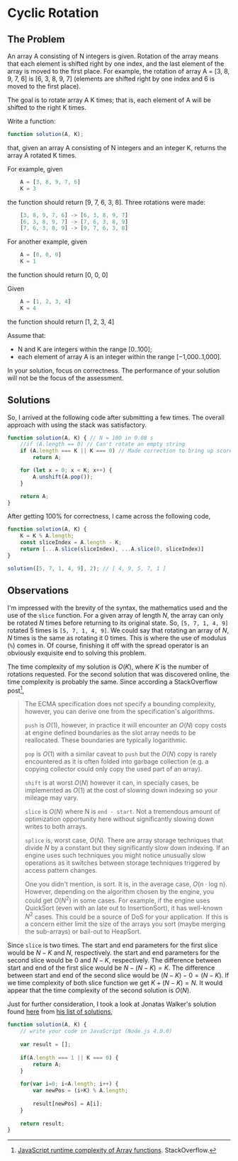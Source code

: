 # Cyclic Rotation

## The Problem

An array A consisting of N integers is given. Rotation of the array means that each element is shifted right by one index, and the last element of the array is moved to the first place. For example, the rotation of array A = [3, 8, 9, 7, 6] is [6, 3, 8, 9, 7] (elements are shifted right by one index and 6 is moved to the first place).

The goal is to rotate array A K times; that is, each element of A will be shifted to the right K times.

Write a function:

```js
function solution(A, K);
```

that, given an array A consisting of N integers and an integer K, returns the array A rotated K times.

For example, given

```js
    A = [3, 8, 9, 7, 6]
    K = 3
```

the function should return [9, 7, 6, 3, 8]. Three rotations were made:

```js
    [3, 8, 9, 7, 6] -> [6, 3, 8, 9, 7]
    [6, 3, 8, 9, 7] -> [7, 6, 3, 8, 9]
    [7, 6, 3, 8, 9] -> [9, 7, 6, 3, 8]
```

For another example, given

```js
    A = [0, 0, 0]
    K = 1
```

the function should return [0, 0, 0]

Given

```js
    A = [1, 2, 3, 4]
    K = 4
```

the function should return [1, 2, 3, 4]

Assume that:

- N and K are integers within the range [0..100];
- each element of array A is an integer within the range [−1,000..1,000].

In your solution, focus on correctness. The performance of your solution will not be the focus of the assessment.

## Solutions

So, I arrived at the following code after submitting a few times. The overall approach with using the stack was satisfactory.

```js
function solution(A, K) { // N = 100 in 0.08 s
    //if (A.length == 0) // Can't rotate an empty string
    if (A.length === K || K === 0) // Made correction to bring up score from 87% to 100%
        return A;

    for (let x = 0; x < K; x++) {
        A.unshift(A.pop());
    }

    return A;
}
```

After getting 100% for correctness, I came across the following code,

```js
function solution(A, K) {
    K = K % A.length;
    const sliceIndex = A.length - K;
    return [...A.slice(sliceIndex), ...A.slice(0, sliceIndex)]
}

solution([5, 7, 1, 4, 9], 2); // [ 4, 9, 5, 7, 1 ]
```

## Observations

I'm impressed with the brevity of the syntax, the mathematics used and the use of the `slice` function. For a given array of length $N$, the array can only be rotated $N$ times before returning to its original state. So, `[5, 7, 1, 4, 9]` rotated 5 times is `[5, 7, 1, 4, 9]`. We could say that rotating an array of $N$, $N$ times is the same as rotating it 0 times. This is where the use of modulus (`%`) comes in. Of course, finishing it off with the spread operator is an obviously exquisite end to solving this problem.

The time complexity of my solution is $O(K)$, where $K$ is the number of rotations requested. For the second solution that was discovered online, the time complexity is probably the same. Since according a StackOverflow post[^1],

> The ECMA specification does not specify a bounding complexity, however, you can derive one from the specification's algorithms.
>
> `push` is $O(1)$, however, in practice it will encounter an $O(N)$ copy costs at engine defined boundaries as the slot array needs to be reallocated. These boundaries are typically logarithmic.
>
> `pop` is $O(1)$ with a similar caveat to `push` but the $O(N)$ copy is rarely encountered as it is often folded into garbage collection (e.g. a copying collector could only copy the used part of an array).
>
> `shift` is at worst $O(N)$ however it can, in specially cases, be implemented as $O(1)$ at the cost of slowing down indexing so your mileage may vary.
>
> `slice` is $O(N)$ where N is `end - start`. Not a tremendous amount of optimization opportunity here without significantly slowing down writes to both arrays.
> 
> `splice` is, worst case, $O(N)$. There are array storage techniques that divide $N$ by a constant but they significantly slow down indexing. If an engine uses such techniques you might notice unusually slow operations as it switches between storage techniques triggered by access pattern changes.
>
> One you didn't mention, is sort. It is, in the average case, $O(n \cdot \text{log n})$. However, depending on the algorithm chosen by the engine, you could get $O(N^2)$ in some cases. For example, if the engine uses QuickSort (even with an late out to InsertionSort), it has well-known $N^2$ cases. This could be a source of DoS for your application. If this is a concern either limit the size of the arrays you sort (maybe merging the sub-arrays) or bail-out to HeapSort.

Since `slice` is two times. The start and end parameters for the first slice would be $N - K$ and $N$, respectively. the start and end parameters for the second slice would be $0$ and $N - K$, respectively. The difference between start and end of the first slice would be $N - (N - K) = K$. The difference between start and end of the second slice would be $(N - K) - 0 = (N - K)$. If we time complexity of both slice function we get $K + (N - K) = N$. It would appear that the time complexity of the second solution is $O(N)$.

Just for further consideration, I took a look at Jonatas Walker's solution found [here](https://app.codility.com/demo/results/trainingSH2W5R-RP5/) from [his list of solutions](https://gist.github.com/jonataswalker/08187f5457fac4af1e86cf8c86647e23),

```js
function solution(A, K) {
    // write your code in JavaScript (Node.js 4.0.0)
    
    var result = [];
    
    if(A.length === 1 || K === 0) {
        return A;
    }
    
    for(var i=0; i<A.length; i++) {
        var newPos = (i+K) % A.length;
        
        result[newPos] = A[i];
    }
    
    return result;
}
```

[^1]: [JavaScript runtime complexity of Array functions](https://stackoverflow.com/questions/22614237/javascript-runtime-complexity-of-array-functions). StackOverflow.